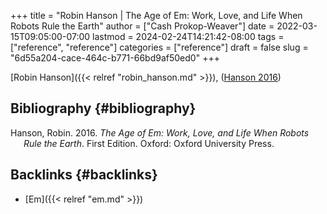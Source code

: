 +++
title = "Robin Hanson | The Age of Em: Work, Love, and Life When Robots Rule the Earth"
author = ["Cash Prokop-Weaver"]
date = 2022-03-15T09:05:00-07:00
lastmod = 2024-02-24T14:21:42-08:00
tags = ["reference", "reference"]
categories = ["reference"]
draft = false
slug = "6d55a204-cace-464c-b771-66bd9af50ed0"
+++

[Robin Hanson]({{< relref "robin_hanson.md" >}}), (<a href="#citeproc_bib_item_1">Hanson 2016</a>)


## Bibliography {#bibliography}

<style>.csl-entry{text-indent: -1.5em; margin-left: 1.5em;}</style><div class="csl-bib-body">
  <div class="csl-entry"><a id="citeproc_bib_item_1"></a>Hanson, Robin. 2016. <i>The Age of Em: Work, Love, and Life When Robots Rule the Earth</i>. First Edition. Oxford: Oxford University Press.</div>
</div>


## Backlinks {#backlinks}

-   [Em]({{< relref "em.md" >}})
